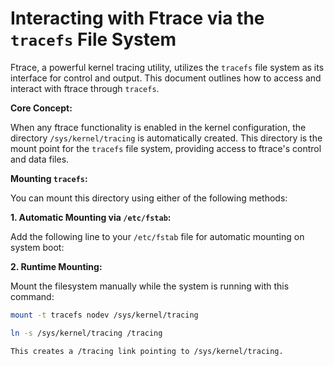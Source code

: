 # Interacting with Ftrace via the `tracefs` File System

Ftrace, a powerful kernel tracing utility, utilizes the `tracefs` file system as its interface for control and output. This document outlines how to access and interact with ftrace through `tracefs`.

**Core Concept:**

When any ftrace functionality is enabled in the kernel configuration, the directory `/sys/kernel/tracing` is automatically created. This directory is the mount point for the `tracefs` file system, providing access to ftrace's control and data files.


**Mounting `tracefs`:**

You can mount this directory using either of the following methods:


**1. Automatic Mounting via `/etc/fstab`:**

Add the following line to your `/etc/fstab` file for automatic mounting on system boot:

**2. Runtime Mounting:**

Mount the filesystem manually while the system is running with this command:

```bash
mount -t tracefs nodev /sys/kernel/tracing

ln -s /sys/kernel/tracing /tracing

This creates a /tracing link pointing to /sys/kernel/tracing.
